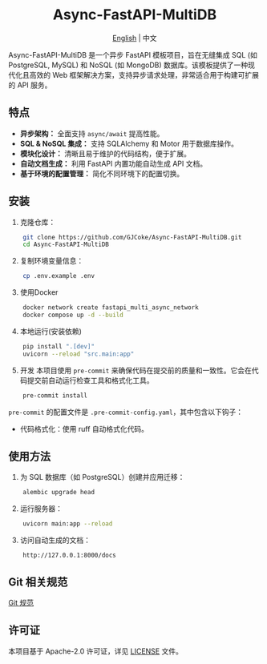<div align="center">
	<h1>Async-FastAPI-MultiDB</h1>
  <span><a href="./README-EN.md">English</a> | 中文</span>
</div>

Async-FastAPI-MultiDB 是一个异步 FastAPI 模板项目，旨在无缝集成 SQL (如 PostgreSQL, MySQL) 和 NoSQL (如 MongoDB) 数据库。该模板提供了一种现代化且高效的 Web 框架解决方案，支持异步请求处理，非常适合用于构建可扩展的 API 服务。

## 特点
- **异步架构：** 全面支持 `async/await` 提高性能。
- **SQL & NoSQL 集成：** 支持 SQLAlchemy 和 Motor 用于数据库操作。
- **模块化设计：** 清晰且易于维护的代码结构，便于扩展。
- **自动文档生成：** 利用 FastAPI 内置功能自动生成 API 文档。
- **基于环境的配置管理：** 简化不同环境下的配置切换。

## 安装
1. 克隆仓库：
```bash
    git clone https://github.com/GJCoke/Async-FastAPI-MultiDB.git
    cd Async-FastAPI-MultiDB
```
2. 复制环境变量信息：
```bash
    cp .env.example .env
```
3. 使用Docker
```bash
    docker network create fastapi_multi_async_network
    docker compose up -d --build
```
4. 本地运行(安装依赖)
```bash
    pip install ".[dev]"
    uvicorn --reload "src.main:app"
```
5. 开发
本项目使用 `pre-commit` 来确保代码在提交前的质量和一致性。它会在代码提交前自动运行检查工具和格式化工具。
```bash
    pre-commit install
```
`pre-commit` 的配置文件是 `.pre-commit-config.yaml`，其中包含以下钩子：
 - 代码格式化：使用 ruff 自动格式化代码。

## 使用方法
1. 为 SQL 数据库（如 PostgreSQL）创建并应用迁移：
```bash
    alembic upgrade head
```
2. 运行服务器：
```bash
    uvicorn main:app --reload
```
3. 访问自动生成的文档：
```
    http://127.0.0.1:8000/docs
```

## Git 相关规范
<span><a href="./docs/GIT.md">Git 规范</a></span>

## 许可证
本项目基于 Apache-2.0 许可证，详见 [LICENSE](LICENSE) 文件。
